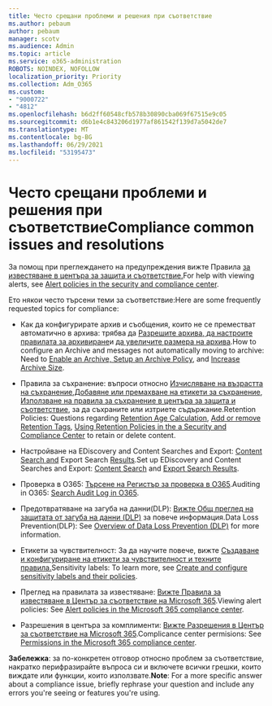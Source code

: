 ```yaml
---
title: Често срещани проблеми и решения при съответствие
ms.author: pebaum
author: pebaum
manager: scotv
ms.audience: Admin
ms.topic: article
ms.service: o365-administration
ROBOTS: NOINDEX, NOFOLLOW
localization_priority: Priority
ms.collection: Adm_O365
ms.custom:
- "9000722"
- "4812"
ms.openlocfilehash: b6d2ff60548cfb578b30890cba069f67515e9c05
ms.sourcegitcommit: d6b1e4c843206d1977af861542f139d7a5042de7
ms.translationtype: MT
ms.contentlocale: bg-BG
ms.lasthandoff: 06/29/2021
ms.locfileid: "53195473"
---
```

# <a name="compliance-common-issues-and-resolutions"></a><span data-ttu-id="2191c-102">Често срещани проблеми и решения при съответствие</span><span class="sxs-lookup"><span data-stu-id="2191c-102">Compliance common issues and resolutions</span></span>

<span data-ttu-id="2191c-103">За помощ при преглеждането на предупреждения вижте Правила [за известяване в центъра за защита и съответствие.](/microsoft-365/compliance/alert-policies)</span><span class="sxs-lookup"><span data-stu-id="2191c-103">For help with viewing alerts, see [Alert policies in the security and compliance center](/microsoft-365/compliance/alert-policies).</span></span>

<span data-ttu-id="2191c-104">Ето някои често търсени теми за съответствие:</span><span class="sxs-lookup"><span data-stu-id="2191c-104">Here are some frequently requested topics for compliance:</span></span>

- <span data-ttu-id="2191c-105">Как да конфигурирате архив и съобщения, които не се преместват автоматично в архива: трябва да [Разрешите архива, да настроите правилата за архивиране](/microsoft-365/compliance/set-up-an-archive-and-deletion-policy-for-mailboxes)и [да увеличите размера на архива](/microsoft-365/compliance/enable-unlimited-archiving).</span><span class="sxs-lookup"><span data-stu-id="2191c-105">How to configure an Archive and messages not automatically moving to archive: Need to [Enable an Archive, Setup an Archive Policy](/microsoft-365/compliance/set-up-an-archive-and-deletion-policy-for-mailboxes), and [Increase Archive Size](/microsoft-365/compliance/enable-unlimited-archiving).</span></span>

- <span data-ttu-id="2191c-106">Правила за съхранение: въпроси относно [Изчисляване на възрастта на съхранение](/exchange/security-and-compliance/messaging-records-management/retention-age),[Добавяне или премахване на етикети за съхранение](/exchange/security-and-compliance/messaging-records-management/add-or-remove-retention-tags), [Използване на правила за съхранение в центъра за защита и съответствие](/exchange/security-and-compliance/messaging-records-management/create-a-retention-policy), за да съхраните или изтриете съдържание.</span><span class="sxs-lookup"><span data-stu-id="2191c-106">Retention Policies: Questions regarding [Retention Age Calculation](/exchange/security-and-compliance/messaging-records-management/retention-age), [Add or remove Retention Tags](/exchange/security-and-compliance/messaging-records-management/add-or-remove-retention-tags), [Using Retention Policies in the a Security and Compliance Center](/exchange/security-and-compliance/messaging-records-management/create-a-retention-policy) to retain or delete content.</span></span>

- <span data-ttu-id="2191c-107">Настройване на EDiscovery and Content Searches and Export: [Content Search and](/microsoft-365/compliance/content-search) Export Search [Results](/microsoft-365/compliance/export-search-results).</span><span class="sxs-lookup"><span data-stu-id="2191c-107">Set up EDiscovery and Content Searches and Export: [Content Search](/microsoft-365/compliance/content-search) and [Export Search Results](/microsoft-365/compliance/export-search-results).</span></span>

- <span data-ttu-id="2191c-108">Проверка в O365: [Търсене на Регистър за проверка в O365](/microsoft-365/compliance/search-the-audit-log-in-security-and-compliance).</span><span class="sxs-lookup"><span data-stu-id="2191c-108">Auditing in O365: [Search Audit Log in O365](/microsoft-365/compliance/search-the-audit-log-in-security-and-compliance).</span></span>

- <span data-ttu-id="2191c-109">Предотвратяване на загуба на данни(DLP): [Вижте Общ преглед на защитата от загуба на данни (DLP)](/microsoft-365/compliance/data-loss-prevention-policies) за повече информация.</span><span class="sxs-lookup"><span data-stu-id="2191c-109">Data Loss Prevention(DLP): See [Overview of Data Loss Prevention (DLP)](/microsoft-365/compliance/data-loss-prevention-policies) for more information.</span></span>
 
- <span data-ttu-id="2191c-110">Етикети за чувствителност: За да научите повече, вижте [Създаване и конфигуриране на етикети за чувствителност и техните правила.](/microsoft-365/compliance/create-sensitivity-labels)</span><span class="sxs-lookup"><span data-stu-id="2191c-110">Sensitivity labels: To learn more, see [Create and configure sensitivity labels and their policies](/microsoft-365/compliance/create-sensitivity-labels).</span></span>

- <span data-ttu-id="2191c-111">Преглед на правилата за известяване: [Вижте Правила за известяване в Център за съответствие на Microsoft 365](/microsoft-365/compliance/alert-policies).</span><span class="sxs-lookup"><span data-stu-id="2191c-111">Viewing alert policies: See [Alert policies in the Microsoft 365 compliance center](/microsoft-365/compliance/alert-policies).</span></span>

- <span data-ttu-id="2191c-112">Разрешения в центъра за комплименти: [Вижте Разрешения в Център за съответствие на Microsoft 365](/microsoft-365/compliance/microsoft-365-compliance-center-permissions).</span><span class="sxs-lookup"><span data-stu-id="2191c-112">Complicance center permisions: See [Permissions in the Microsoft 365 compliance center](/microsoft-365/compliance/microsoft-365-compliance-center-permissions).</span></span>

<span data-ttu-id="2191c-113">**Забележка**: за по-конкретен отговор относно проблем за съответствие, накратко перифразирайте въпроса си и включете всички грешки, които виждате или функции, които използвате.</span><span class="sxs-lookup"><span data-stu-id="2191c-113">**Note**: For a more specific answer about a compliance issue, briefly rephrase your question and include any errors you're seeing or features you're using.</span></span>
